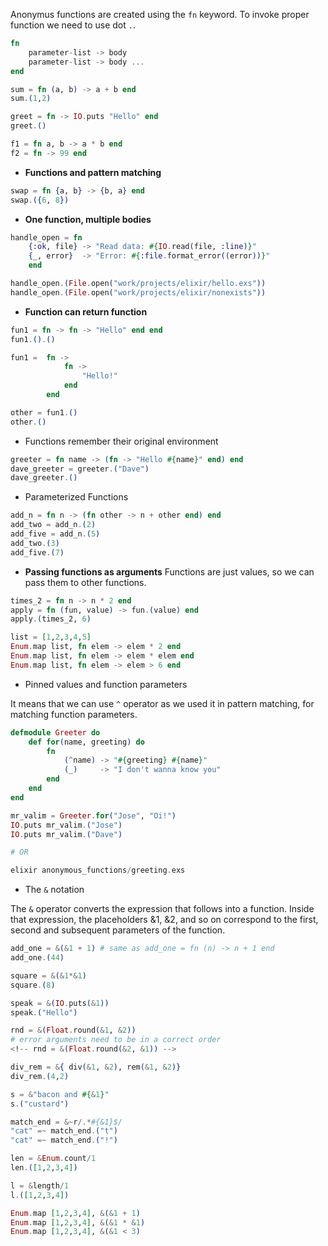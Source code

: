 Anonymus functions are created using the `fn` keyword. To invoke proper function we need to use dot `.`.
```elixir
fn
    parameter-list -> body
    parameter-list -> body ...
end
```

```elixir
sum = fn (a, b) -> a + b end
sum.(1,2)

greet = fn -> IO.puts "Hello" end
greet.()

f1 = fn a, b -> a * b end
f2 = fn -> 99 end
```
- **Functions and pattern matching**
```elixir
swap = fn {a, b} -> {b, a} end
swap.({6, 8})
```
- **One function, multiple bodies**
```elixir
handle_open = fn
    {:ok, file} -> "Read data: #{IO.read(file, :line)}" 
    {_, error}  -> "Error: #{:file.format_error((error))}"
    end

handle_open.(File.open("work/projects/elixir/hello.exs"))
handle_open.(File.open("work/projects/elixir/nonexists"))
```
- **Function can return function**
```elixir
fun1 = fn -> fn -> "Hello" end end
fun1.().()

fun1 =  fn ->
            fn ->
                "Hello!"
            end
        end

other = fun1.()
other.()
```

- Functions remember their original environment
```elixir
greeter = fn name -> (fn -> "Hello #{name}" end) end 
dave_greeter = greeter.("Dave")
dave_greeter.()
```
- Parameterized Functions
```elixir
add_n = fn n -> (fn other -> n + other end) end
add_two = add_n.(2)
add_five = add_n.(5)
add_two.(3)
add_five.(7)
```
- **Passing functions as arguments**
Functions are just values, so we can pass them to other functions.
```elixir
times_2 = fn n -> n * 2 end
apply = fn (fun, value) -> fun.(value) end
apply.(times_2, 6) 

list = [1,2,3,4,5]
Enum.map list, fn elem -> elem * 2 end
Enum.map list, fn elem -> elem * elem end
Enum.map list, fn elem -> elem > 6 end
```
- Pinned values and function parameters

It means that we can use `^` operator as we used it in pattern matching, for matching function parameters. 
```elixir
defmodule Greeter do
    def for(name, greeting) do
        fn
            (^name) -> "#{greeting} #{name}"
            (_)     -> "I don't wanna know you"
        end
    end
end

mr_valim = Greeter.for("Jose", "Oi!")
IO.puts mr_valim.("Jose")
IO.puts mr_valim.("Dave")

# OR

elixir anonymous_functions/greeting.exs
```
- The `&` notation

The `&` operator converts the expression that follows into a function. Inside that expression, the placeholders &1, &2, and so on correspond to the first, second and subsequent parameters of the function.

```elixir
add_one = &(&1 + 1) # same as add_one = fn (n) -> n + 1 end
add_one.(44)

square = &(&1*&1)
square.(8)

speak = &(IO.puts(&1))
speak.("Hello")

rnd = &(Float.round(&1, &2))
# error arguments need to be in a correct order
<!-- rnd = &(Float.round(&2, &1)) --> 

div_rem = &{ div(&1, &2), rem(&1, &2)}
div_rem.(4,2)

s = &"bacon and #{&1}"
s.("custard")

match_end = &~r/.*#{&1}$/
"cat" =~ match_end.("t")
"cat" =~ match_end.("!")

len = &Enum.count/1
len.([1,2,3,4])

l = &length/1
l.([1,2,3,4])

Enum.map [1,2,3,4], &(&1 + 1)
Enum.map [1,2,3,4], &(&1 * &1)
Enum.map [1,2,3,4], &(&1 < 3)
```